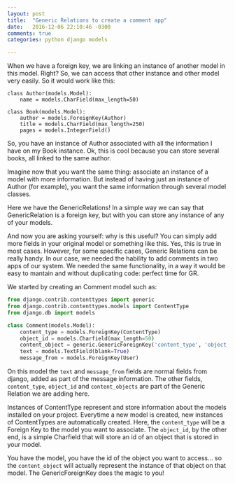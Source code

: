 ```yaml
---
layout: post
title:  "Generic Relations to create a comment app"
date:   2016-12-06 22:10:46 -0300
comments: true
categories: python django models

---
```




When we have a foreign key, we are linking an instance of another model in this model. Right? So, we can access that other instance and other model very easily. So it would work like this:

```
class Author(models.Model):
    name = models.CharField(max_length=50)

class Book(models.Model):
    author = models.ForeignKey(Author)
    title = models.CharField(max_length=250)
    pages = models.IntegerField()
```

So, you have an instance of Author associated with all the information I have on my Book instance. 
Ok, this is cool because you can store several books, all linked to the same author. 

Imagine now that you want the same thing: associate an instance of a model with more information. But instead of having just an instance of Author (for example), you want the same information through several model classes. 

Here we have the GenericRelations! In a simple way we can say that GenericRelation is a foreign key, 
but with you can store any instance of any of your models.

And now you are asking yourself: why is this useful? You can simply add more fields in your original model or something like this. 
Yes, this is true in most cases. However, for some specific cases, Generic Relations can be really handy. 
In our case, we needed the hability to add comments in two apps of our system. We needed the same functionality, 
in a way it would be easy to mantain and without duplicating code: perfect time for GR.

We started by creating an Comment model such as:

```python
from django.contrib.contenttypes import generic
from django.contrib.contenttypes.models import ContentType
from django.db import models

class Comment(models.Model):
    content_type = models.ForeignKey(ContentType)
    object_id = models.Charfield(max_length=50)
    content_object = generic.GenericForeignKey('content_type', 'object_id')
    text = models.TextField(blank=True)
    message_from = models.ForeignKey(User)
```

On this model the `text` and `message_from` fields are normal fields from django, added as part of the message information.
The other fields, `content_type`, `object_id` and  `content_objects` are part of the Generic Relation we are adding here. 

Instances of ContentType represent and store information about the models installed on your project. 
Everytime a new model is created, new instances of ContentTypes are automatically created. 
Here, the `content_type` will be a Foreign Key to the model you want to associate. 
The `object_id`, by the other end, is a simple Charfield that will store an id of an object that 
is stored in your model. 

You have the model, you have the id of the object you want to access... so the `content_object` will actually represent the instance of that object on that model. The GenericForeignKey does the magic to you!
